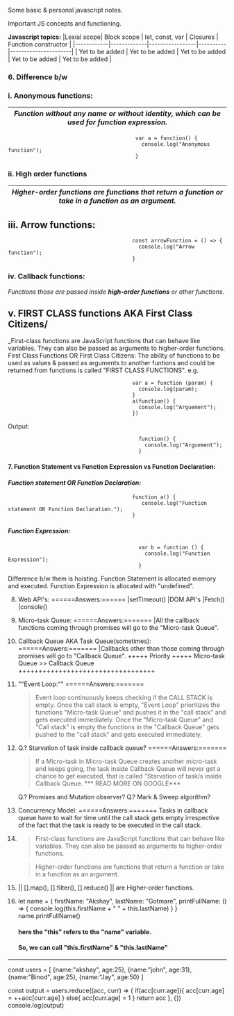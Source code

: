 Some basic & personal javascript notes.

Important JS concepts and functioning.

<!-- | Syntax      | Description | new |
| ----------- | ----------- | --- |
| Header      | Title       | new |
| Paragraph   | Text        | new | -->

**Javascript topics:**
 |Lexial scope| Block scope | let, const, var | Closures | Function constructor |
 |------------|-------------|-----------------|----------|----------------------|
 | Yet to be added | Yet to be added | Yet to be added | Yet to be added | Yet to be added |
 
<!-- ### 1. Lexial scope
### 2. Block scope
### 3. let, const, var
### 4. Closures
### 5. Function constructor -->
### 6. Difference b/w 
### i. Anonymous functions:
 | _Function without any **name** or without **identity**, which can be used for function expression._ |
 |---|
  
                                             var a = function() {
                                               console.log("Anonymous function");
                                             }
  
  ### ii. High order functions
  | _Higher-order functions are functions that return a function or take in a function as an argument._|
  |---|
    
  ## iii. Arrow functions:
                                            const arrowFunction = () => {
                                              console.log("Arrow function");
                                            }
	
  ### iv. Callback functions:
  _Functions those are passed inside **high-order functions** or other functions._
    
  ## v. FIRST CLASS functions AKA First Class Citizens/
  _First-class functions are JavaScript functions that can behave like variables. They can also be passed as arguments to higher-order functions.
  First Class Functions OR First Class Citizens:
		The ability of functions to be used as values
		& passed as arguments to another funtions and 
		could be returned from functions is called 
		"FIRST CLASS FUNCTIONS".
		e.g.
    
                                            var a = function (param) {
                                              console.log(param);
                                            }
                                            a(function() {
                                              console.log("Arguement");
                                            })
   Output: 
                                              
                                              function() {
                                                console.log("Arguement");
                                              }
#### 7. Function Statement vs Function Expression vs Function Declaration:
#### _Function statement OR Function Declaration:_
    
                                            function a() { 
                                               console.log("Function statement OR Function Declaration.");
                                            }
	
##### _Function Expression:_

                                              var b = function () {
                                                console.log("Function Expression");
                                              }
		
Difference b/w them is hoisting.
	Function Statement is allocated memory and executed.
	Function Expression is allocated with "undefined".

8. Web API's:
	======Answers:======
	|setTimeout()
	|DOM API's
	|Fetch()
	|console()

9. Micro-task Queue:
	======Answers:=======
	|All the callback functions coming through promises 
		will go to the "Micro-task Queue".

10. Callback Queue AKA Task Queue(sometimes):
	======Answers:=======
	|Callbacks other than those coming through promises 
		will go to "Callback Queue".
				+++++ Priority +++++
			Micro-task Queue >> Callback Queue
			++++++++++++++++++++++++++++++++++

11. ""Event Loop:""
	======Answers:=======
	> Event loop continuously keeps checking if the 
	  CALL STACK is empty.
	> Once the call stack is empty, "Event Loop" prioritizes
	  the functions "Micro-task Queue" and pushes it in
	  the "call stack" and gets executed immediately.
	> Once the "Micro-task Queue" and "Call stack" is empty
	  the functions in the "Callback Queue" gets pushed to
	  the "call stack" and gets executed immediately.

12. Q.? Starvation of task inside callback queue?
	======Answers:=======
	> If a Micro-task in Micro-task Queue creates another
	  micro-task and keeps going, the task inside Callback
	  Queue will never get a chance to get executed, 
	  that is called "Starvation of task/s inside Callback
	  Queue.   *** READ MORE ON GOOGLE***

	Q.? Promises and Mutation observer?
	Q.? Mark & Sweep algorithm?

13. Concurrency Model:
	======Answers:=======
	Tasks in callback queue have to wait for time until the 
	call stack gets empty irrespective of the fact that the 
	task is ready to be executed in the call stack.

14. > First-class functions are JavaScript functions that 
	  can behave like variables. They can also be passed 
	  as arguments to higher-order functions.

	> Higher-order functions are functions that return a 
	  function or take in a function as an argument.	
	
15. || [].map(), [].filter(), [].reduce() 
	|| are Higher-order functions.
	
16. let name = {
	  firstName: "Akshay",
	  lastName: "Gotmare",
	  printFullName: () => {
		console.log(this.firstName + " " + this.lastName)
	  }
	}
	name.printFullName()
	
	#### here the "this" refers to the "name" variable.
	#### So, we can call "this.firstName" & "this.lastName"
---------------------------------------
const users = [
  {name:"akshay", age:25},
  {name:"john", age:31},
  {name:"Binod", age:25},
  {name:"Jay", age:50}
]

const output = users.reduce((acc, curr) => {
  if(acc[curr.age]){
    acc[curr.age] = ++acc[curr.age]
  }
  else{
    acc[curr.age] = 1
  }
  return acc
}, {})
console.log(output)
